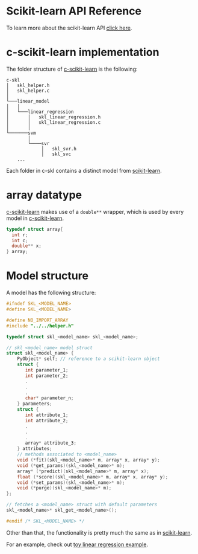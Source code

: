# Scikit-learn API Reference

To learn more about the scikit-learn API [click here](https://scikit-learn.org/stable/modules/classes.html#).


# c-scikit-learn implementation


The folder structure of [c-scikit-learn](https://github.com/Josemarialanda/c-scikit-learn) is the following:

```
c-skl
│   skl_helper.h
│   skl_helper.c
│
└───linear_model
│   │
│   └───linear_regression
│       │   skl_linear_regression.h
│       │   skl_linear_regression.c
│       │
└───────svm
        │
        └────svr
             │   skl_svr.h
             │   skl_svc
    ...
```

Each folder in c-skl contains a distinct model from [scikit-learn](https://scikit-learn.org/stable/modules/classes.html#).

# array datatype

[c-scikit-learn](https://github.com/Josemarialanda/c-scikit-learn) makes use of a `double**` wrapper, which is used by every model in [c-scikit-learn](https://github.com/Josemarialanda/c-scikit-learn).

```c
typedef struct array{
  int r;
  int c;
  double** x;
} array;
```

# Model structure

A model has the following structure:

```c
#ifndef SKL_<MODEL_NAME>
#define SKL_<MODEL_NAME>

#define NO_IMPORT_ARRAY
#include "../../helper.h"

typedef struct skl_<model_name> skl_<model_name>;

// skl_<model_name> model struct
struct skl_<model_name> {
	PyObject* self; // reference to a scikit-learn object
	struct {
	   int parameter_1;
	   int parameter_2;
	   .
	   .
	   .
	   char* parameter_n;
	} parameters;
	struct {
	   int attribute_1;
	   int attribute_2;
	   .
	   .
	   .
	   array* attribute_3;
	} attributes;
	// methods associated to <model_name>
 	void (*fit)(skl_<model_name>* m, array* x, array* y);
 	void (*get_params)(skl_<model_name>* m);
 	array* (*predict)(skl_<model_name>* m, array* x);
 	float (*score)(skl_<model_name>* m, array* x, array* y);
 	void (*set_params)(skl_<model_name>* m);
 	void (*purge)(skl_<model_name>* m);
};

// fetches a <model_name> struct with default parameters
skl_<model_name>* skl_get_<model_name>();

#endif /* SKL_<MODEL_NAME> */
```

Other than that, the functionality is pretty much the same as in [scikit-learn](https://scikit-learn.org/stable/modules/classes.html#).

For an example, check out [toy linear regression example](https://github.com/Josemarialanda/c-scikit-learn/blob/master/examples/main.c).